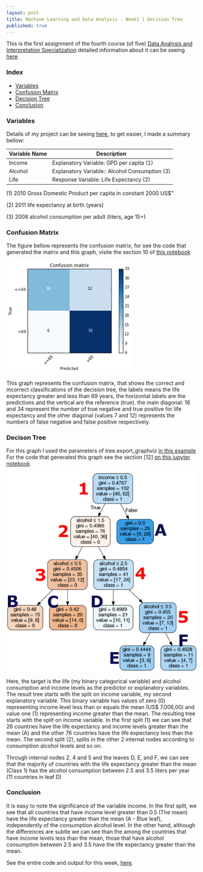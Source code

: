 ```yaml
---
layout: post
title: Machine Learning and Data Analysis - Week1 | Decision Tree
published: true
---
```


This is the first assignment of the fourth course (of five)
[Data Analysis and Interpretation Specialization](https://www.coursera.org/specializations/data-analysis)
detailed information about it can be seeing [here](https://www.coursera.org/learn/machine-learning-data-analysis).

### Index
+ [Variables](#variables)
+ [Confusion Matrix](#matrix)
+ [Decision Tree](#tree)
+ [Conclusion](#conclusion)  

### <a name = "variables"></a>Variables

Details of my project can be seeing
[here](https://sidon.github.io/data-visualization-week1/), to get easier, I made a summary bellow:

|Variable Name|Description|
|-------------|-----------|
|Income       |Explanatory Variable: GPD per capita (1)|
|Alcohol      |Explanatory Variable:: Alcohol Consumption (3)|
|Life         |Response Variable: Life Expectancy (2)|

(1) 2010 Gross Domestic Product per capita in constant 2000 US$"

(2) 2011 life expectancy at birth (years)

(3) 2008 alcohol consumption per adult (liters, age 15+)

### <a name = "matrix"></a>Confusion Matrix
The figure bellow represents the confusion matrix, for see the code that generated
the matrix and this graph, visite the section 10 of
[this notebook](https://github.com/Sidon/Sidon.github.io/blob/master/_posts/dtree-w1.ipynb)

![plot](/images/matrix1.png)

This graph represents the confusion matrix, that shows the correct and incorrect classifications of the decision tree, the labels means the life expectancy greater and less than 69 years, the horizontal labels are the predictions and the vertical are the reference (true). the main diagonal: 16 and 34 represent the number of true negative and true positive for life expectancy and the other diagonal (values 7 and 12) represents the numbers of false negative and false positive respectively.

### <a name = "tree"></a>Decison Tree
For this graph I used the parameters of tree.export_graphviz [in this example](http://scikit-learn.org/stable/modules/tree.html)
For the code that generated this graph see the section [12]
[on this jupyter notebook](https://github.com/Sidon/Sidon.github.io/blob/master/_posts/dtree-w1.ipynb)

![plot](/images/dtree1.png)

Here, the target is the life (my binary categorical variable) and alcohol consumption and income levels as the predictor or explanatory variables. The result tree starts with the split on income variable, my second explanatory variable. This binary variable has values of zero (0) representing income level less than or equals the mean (US$ 7.006,00) and value one (1) representing income greater than the mean. The resulting tree starts with the split on income variable.
In the first split (1) we can see that 26 countries have the life expectancy and income levels greater than the mean (A) and the other 76 countries have the life expectancy less than the mean. The second split (2), splits in the other 2 internal nodes according to consumption alcohol levels and so on.

Through internal nodes 2, 4 and 5 and the leaves D, E, and F, we can see that the majority of countries with the life expectancy greater than the mean (Class 1) has the alcohol consumption between 2.5 and 3.5 liters per year (11 countries in leaf D)

### <a name = "conclusion"></a>Conclusion

It is easy to note the significance of the variable income. In the first split, we see that all countries that have income level greater than 0.5 (The mean) have the life expectancy greater than the mean (A - Blue leaf), independently of the consumption alcohol level. In the other hand, although the differences are subtle we can see than the among the countries that have income levels less than the mean, those that have alcohol consumption between 2.5 and 3.5 have the life expectancy greater than the mean.

See the entire code and output for this week,  [here](https://github.com/Sidon/Sidon.github.io/blob/master/_posts/dtree-w1.ipynb).
